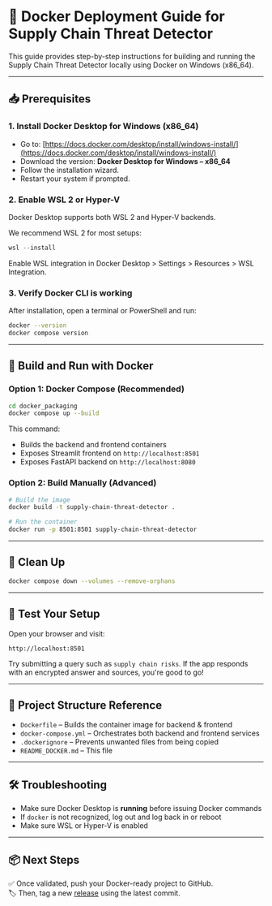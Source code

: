 # 🚢 Docker Deployment Guide for Supply Chain Threat Detector

This guide provides step-by-step instructions for building and running the Supply Chain Threat Detector locally using Docker on Windows (x86_64).

---

## 📥 Prerequisites

### 1. Install Docker Desktop for Windows (x86_64)

- Go to: [https://docs.docker.com/desktop/install/windows-install/](https://docs.docker.com/desktop/install/windows-install/)
- Download the version: **Docker Desktop for Windows – x86_64**
- Follow the installation wizard.
- Restart your system if prompted.

### 2. Enable WSL 2 or Hyper-V

Docker Desktop supports both WSL 2 and Hyper-V backends.

We recommend WSL 2 for most setups:

```powershell
wsl --install
```

Enable WSL integration in Docker Desktop > Settings > Resources > WSL Integration.

### 3. Verify Docker CLI is working

After installation, open a terminal or PowerShell and run:

```bash
docker --version
docker compose version
```

---

## 🚧 Build and Run with Docker

### Option 1: Docker Compose (Recommended)

```bash
cd docker_packaging
docker compose up --build
```

This command:
- Builds the backend and frontend containers
- Exposes Streamlit frontend on `http://localhost:8501`
- Exposes FastAPI backend on `http://localhost:8080`

### Option 2: Build Manually (Advanced)

```bash
# Build the image
docker build -t supply-chain-threat-detector .

# Run the container
docker run -p 8501:8501 supply-chain-threat-detector
```

---

## 🧹 Clean Up

```bash
docker compose down --volumes --remove-orphans
```

---

## 🧪 Test Your Setup

Open your browser and visit:

```
http://localhost:8501
```

Try submitting a query such as `supply chain risks`. If the app responds with an encrypted answer and sources, you're good to go!

---

## 📁 Project Structure Reference

- `Dockerfile` – Builds the container image for backend & frontend
- `docker-compose.yml` – Orchestrates both backend and frontend services
- `.dockerignore` – Prevents unwanted files from being copied
- `README_DOCKER.md` – This file

---

## 🛠️ Troubleshooting

- Make sure Docker Desktop is **running** before issuing Docker commands
- If `docker` is not recognized, log out and log back in or reboot
- Make sure WSL or Hyper-V is enabled

---

## 📦 Next Steps

✅ Once validated, push your Docker-ready project to GitHub.  
🏷️ Then, tag a new [release](https://github.com/Eyc3b3rG/Supply-Chain-Threat-Detector/releases) using the latest commit.
